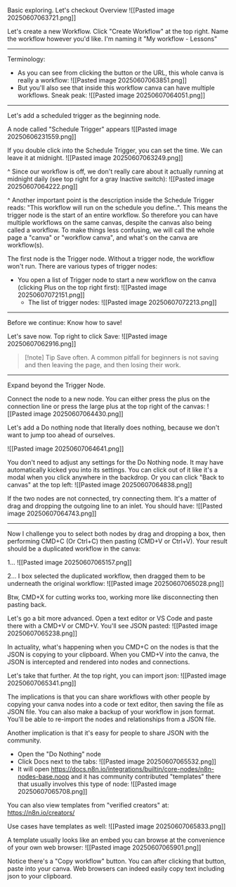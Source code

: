 
Basic exploring. Let's checkout Overview
![[Pasted image 20250607063721.png]]

Let's create a new Workflow. Click "Create Workflow" at the top right. Name the workflow however you'd like. I'm naming it "My workflow - Lessons"

---

Terminology:

- As you can see from clicking the button or the URL, this whole canva is really a workflow:
  ![[Pasted image 20250607063851.png]]
- But you'll also see that inside this workflow canva can have multiple workflows. Sneak peak:
  ![[Pasted image 20250607064051.png]]

---

Let's add a scheduled trigger as the beginning node.

A node called "Schedule Trigger" appears
![[Pasted image 20250606231559.png]]


If you double click into the Schedule Trigger, you can set the time. We can leave it at midnight. 
![[Pasted image 20250607063249.png]]

^ Since our workflow is off, we don't really care about it actually running at midnight daily (see top right for a gray Inactive switch):
![[Pasted image 20250607064222.png]]

^ Another important point is the description inside the Schedule Trigger reads: "This workflow will run on the schedule you define..". This means the trigger node is the start of an entire workflow. So therefore you can have multiple workflows on the same canvas, despite the canvas also being called a workflow. To make things less confusing, we will call the whole page a "canva" or "workflow canva", and what's on the canva are workflow(s).

The first node is the Trigger node. Without a trigger node, the workflow won't run. There are various types of trigger nodes:
- You open a list of Trigger node to start a new workflow on the canva (clicking Plus on the top right first):
  ![[Pasted image 20250607072151.png]]
  - The list of trigger nodes:
    ![[Pasted image 20250607072213.png]]

----

Before we continue:
Know how to save!

Let's save now. Top right to click Save:
![[Pasted image 20250607062916.png]]

> [!note] Tip
> Save often. A common pitfall for beginners is not saving and then leaving the page, and then losing their work.

---

Expand beyond the Trigger Node.

Connect the node to a new node. You can either press the plus on the connection line or press the large plus at the top right of the canvas:
![[Pasted image 20250607064430.png]]

Let's add a Do nothing node that literally does nothing, because we don't want to jump too ahead of ourselves.

![[Pasted image 20250607064641.png]]

You don't need to adjust any settings for the Do Nothing node. It may have automatically kicked you into its settings. You can click out of it like it's a modal when you click anywhere in the backdrop. Or you can click "Back to canvas" at the top left:
![[Pasted image 20250607064838.png]]

If the two nodes are not connected, try connecting them. It's a matter of drag and dropping the outgoing line to an inlet. You should have:
![[Pasted image 20250607064743.png]]

---

Now I challenge you to select both nodes by drag and dropping a box, then performing CMD+C (Or Ctrl+C) then pasting (CMD+V or Ctrl+V). Your result should be a duplicated workflow in the canva:

1...
![[Pasted image 20250607065157.png]]

2... I box selected the duplicated workflow, then dragged them to be underneath the original workflow:
![[Pasted image 20250607065028.png]]


Btw, CMD+X for cutting works too, working more like disconnecting then pasting back.

Let's go a bit more advanced. Open a text editor or VS Code and paste there with a CMD+V or CMD+V. You'll see JSON pasted:
![[Pasted image 20250607065238.png]]

In actuality, what's happening when you CMD+C on the nodes is that the JSON is copying to your clipboard. When you CMD+V into the canva, the JSON is intercepted and rendered into nodes and connections.

Let's take that further. At the top right, you can import json:
![[Pasted image 20250607065341.png]]

The implications is that you can share workflows with other people by copying your canva nodes into a code or text editor, then saving the file as JSON file. You can also make a backup of your workflow in json format. You'll be able to re-import the nodes and relationships from a JSON file.

Another implication is that it's easy for people to share JSON with the community.
- Open the "Do Nothing" node
- Click Docs next to the tabs:
  ![[Pasted image 20250607065532.png]]
- It will open https://docs.n8n.io/integrations/builtin/core-nodes/n8n-nodes-base.noop and it has community contributed "templates" there that usually involves this type of node:
  ![[Pasted image 20250607065708.png]]

You can also view templates from "verified creators" at:
https://n8n.io/creators/

Use cases have templates as well:
![[Pasted image 20250607065833.png]]

A template usually looks like an embed you can browse at the convenience of your own web browser:
![[Pasted image 20250607065901.png]]

Notice there's a "Copy workflow" button. You can after clicking that button, paste into your canva. Web browsers can indeed easily copy text including json to your clipboard.

  